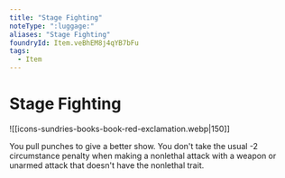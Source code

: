 ```yaml
---
title: "Stage Fighting"
noteType: ":luggage:"
aliases: "Stage Fighting"
foundryId: Item.veBhEM8j4qYB7bFu
tags:
  - Item
---
```


# Stage Fighting
![[icons-sundries-books-book-red-exclamation.webp|150]]

You pull punches to give a better show. You don't take the usual -2 circumstance penalty when making a nonlethal attack with a weapon or unarmed attack that doesn't have the nonlethal trait.
